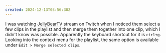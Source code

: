 ```yaml
---
created: 2024-12-13T03:56:30Z
---
```


I was watching [JellyBearTV](https://www.twitch.tv/jellybeartv) stream on Twitch when I noticed them select a few clips in the playlist and then merge them together into one clip, which I didn't know was possible. Apparently the keyboard shortcut for it is `ctrl+g`. Looking into the context menu for the playlist, the same option is available under `Edit > Merge selected clips`.
